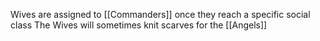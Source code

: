 Wives are assigned to [[Commanders]] once they reach a specific social class
The Wives will sometimes knit scarves for the [[Angels]]